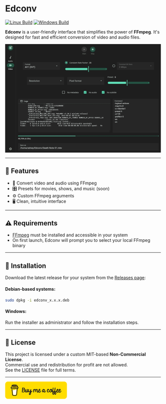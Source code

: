 # Edconv

[![Linux Build](https://github.com/edneyosf/Edconv/actions/workflows/linux-build.yml/badge.svg)](https://github.com/edneyosf/Edconv/actions/workflows/linux-build.yml)
[![Windows Build](https://github.com/edneyosf/Edconv/actions/workflows/windows-build.yml/badge.svg)](https://github.com/edneyosf/Edconv/actions/workflows/windows-build.yml)

**Edconv** is a user-friendly interface that simplifies the power of **FFmpeg**. It's designed for fast and efficient conversion of video and audio files.

![Application Preview](assets/edconv.webp)

---

## 🚀 Features

- 🎥 Convert video and audio using FFmpeg
- 🎛️ Presets for movies, shows, and music (soon)
- ⚙️ Custom FFmpeg arguments
- 🖥️ Clean, intuitive interface

---

## ⚠️ Requirements

- [FFmpeg](https://ffmpeg.org/download.html) must be installed and accessible in your system
- On first launch, Edconv will prompt you to select your local FFmpeg binary

---

## 🔧 Installation

Download the latest release for your system from the [Releases page](https://github.com/edneyosf/edconv/releases):

#### Debian-based systems:  
```bash
sudo dpkg -i edconv_x.x.x.deb
```

#### Windows:  

Run the installer as administrator and follow the installation steps.

---

## 📖 License

This project is licensed under a custom MIT-based **Non-Commercial License**.  
Commercial use and redistribution for profit are not allowed.  
See the [LICENSE](./LICENSE) file for full terms.

---

<a href="https://buymeacoffee.com/edneyosf">
  <img src="assets/bmc-button.svg" width="200">
</a>
